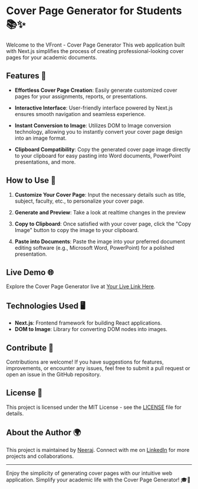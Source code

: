# Cover Page Generator for Students 📚✨

Welcome to the VFront - Cover Page Generator This web application built with Next.js simplifies the process of creating professional-looking cover pages for your academic documents.

## Features 🌟

- **Effortless Cover Page Creation**: Easily generate customized cover pages for your assignments, reports, or presentations.
- **Interactive Interface**: User-friendly interface powered by Next.js ensures smooth navigation and seamless experience.

- **Instant Conversion to Image**: Utilizes DOM to Image conversion technology, allowing you to instantly convert your cover page design into an image format.

- **Clipboard Compatibility**: Copy the generated cover page image directly to your clipboard for easy pasting into Word documents, PowerPoint presentations, and more.

## How to Use 🚀

1. **Customize Your Cover Page**: Input the necessary details such as title, subject, faculty, etc., to personalize your cover page.
2. **Generate and Preview**: Take a look at realtime changes in the preview

3. **Copy to Clipboard**: Once satisfied with your cover page, click the "Copy Image" button to copy the image to your clipboard.

4. **Paste into Documents**: Paste the image into your preferred document editing software (e.g., Microsoft Word, PowerPoint) for a polished presentation.

## Live Demo 🌐

Explore the Cover Page Generator live at [Your Live Link Here](https://www.example.com).

## Technologies Used 🖥️

- **Next.js**: Frontend framework for building React applications.
- **DOM to Image**: Library for converting DOM nodes into images.

## Contribute 🤝

Contributions are welcome! If you have suggestions for features, improvements, or encounter any issues, feel free to submit a pull request or open an issue in the GitHub repository.

## License 📜

This project is licensed under the MIT License - see the [LICENSE](./LICENSE) file for details.

## About the Author 🌍

This project is maintained by [Neeraj](https://github.com/njcodez). Connect with me on [LinkedIn](https://www.linkedin.com/in/neerajsrinivasan/) for more projects and collaborations.

---

Enjoy the simplicity of generating cover pages with our intuitive web application. Simplify your academic life with the Cover Page Generator! 🎓🌟

